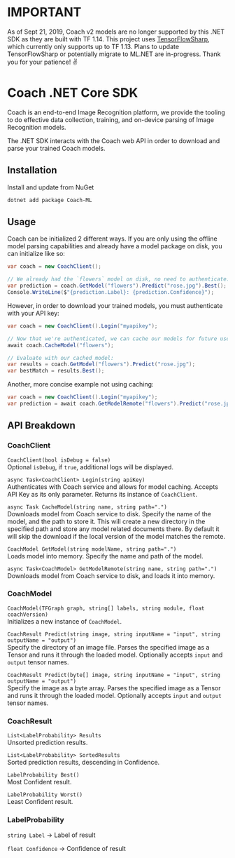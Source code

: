# IMPORTANT
As of Sept 21, 2019, Coach v2 models are no longer supported by this .NET SDK as they are built with TF 1.14. This project uses [TensorFlowSharp](https://github.com/migueldeicaza/TensorFlowSharp), which currently only supports up to TF 1.13. Plans to update TensorFlowSharp or potentially migrate to ML.NET are in-progress. Thank you for your patience! ✌️

# Coach .NET Core SDK

Coach is an end-to-end Image Recognition platform, we provide the tooling to do effective data collection, training, and on-device parsing of Image Recognition models.

The .NET SDK interacts with the Coach web API in order to download and parse your trained Coach models.

## Installation
Install and update from NuGet
```bash
dotnet add package Coach-ML
```

## Usage

Coach can be initialized 2 different ways. If you are only using the offline model parsing capabilities and already have a model package on disk, you can initialize like so:

```csharp
var coach = new CoachClient();

// We already had the `flowers` model on disk, no need to authenticate:
var prediction = coach.GetModel("flowers").Predict("rose.jpg").Best();
Console.WriteLine($"{prediction.Label}: {prediction.Confidence}");
```

However, in order to download your trained models, you must authenticate with your API key:
```csharp
var coach = new CoachClient().Login("myapikey");

// Now that we're authenticated, we can cache our models for future use:
await coach.CacheModel("flowers");

// Evaluate with our cached model:
var results = coach.GetModel("flowers").Predict("rose.jpg");
var bestMatch = results.Best();
```

Another, more concise example not using caching:
```csharp
var coach = new CoachClient().Login("myapikey");
var prediction = await coach.GetModelRemote("flowers").Predict("rose.jpg").Best();
```

## API Breakdown

### CoachClient
`CoachClient(bool isDebug = false)`  
Optional `isDebug`, if `true`, additional logs will be displayed.

`async Task<CoachClient> Login(string apiKey)`  
Authenticates with Coach service and allows for model caching. Accepts API Key as its only parameter. Returns its instance of `CoachClient`.

`async Task CacheModel(string name, string path=".")`  
Downloads model from Coach service to disk. Specify the name of the model, and the path to store it. This will create a new directory in the specified path and store any model related documents there. By default it will skip the download if the local version of the model matches the remote.

`CoachModel GetModel(string modelName, string path=".")`  
Loads model into memory. Specify the name and path of the model.

`async Task<CoachModel> GetModelRemote(string name, string path=".")`  
Downloads model from Coach service to disk, and loads it into memory.

### CoachModel
`CoachModel(TFGraph graph, string[] labels, string module, float coachVersion)`  
Initializes a new instance of `CoachModel`.

`CoachResult Predict(string image, string inputName = "input", string outputName = "output")`  
Specify the directory of an image file. Parses the specified image as a Tensor and runs it through the loaded model. Optionally accepts `input` and `output` tensor names.

`CoachResult Predict(byte[] image, string inputName = "input", string outputName = "output")`  
Specify the image as a byte array. Parses the specified image as a Tensor and runs it through the loaded model. Optionally accepts `input` and `output` tensor names.

### CoachResult
`List<LabelProbability> Results`  
Unsorted prediction results.

`List<LabelProbability> SortedResults`  
Sorted prediction results, descending in Confidence.

`LabelProbability Best()`  
Most Confident result.

`LabelProbability Worst()`  
Least Confident result.

### LabelProbability
`string Label` -> Label of result

`float Confidence` -> Confidence of result
